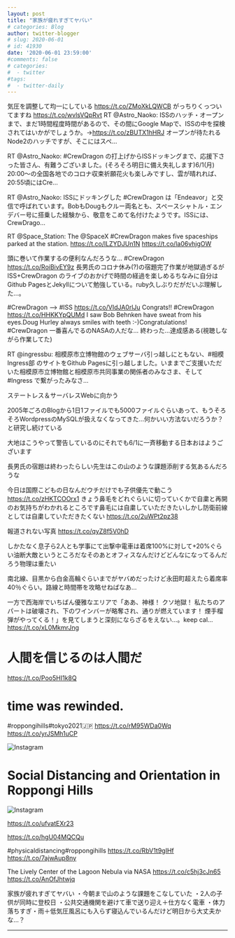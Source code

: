 ```yaml
---
layout: post
title: "家族が疲れすぎてヤバい"
# categories: Blog
author: twitter-blogger
# slug: 2020-06-01
# id: 41930
date: '2020-06-01 23:59:00'
#comments: false
# categories:
#  - twitter
#tags:
#  - twitter-daily
---
```

気圧を調整して均一にしている https://t.co/ZMoXkLQWCB 
がっちりくっついてますね https://t.co/wvlsVQpRvt 
RT @Astro_Naoko: ISSのハッチ・オープンまで、まだ1時間程度時間があるので、その間にGoogle Mapで、ISSの中を探検されてはいかがでしょうか。→https://t.co/zBUTX1hHRJ オープンが待たれるNode2のハッチですが、そこにはスペ…

RT @Astro_Naoko: #CrewDragon の打上げからISSドッキングまで、応援下さった皆さん、有難うございました。(そろそろ明日に備え失礼します)6/1(月) 20:00〜の全国各地でのコロナ収束祈願花火も楽しみですし、雲が晴れれば、20:55頃にはCre…

RT @Astro_Naoko: ISSにドッキングした #CrewDragon は「Endeavor」と交信で呼ばれています。BobもDougもクルー両名とも、スペースシャトル・エンデバー号に搭乗した経験から、敬意をこめて名付けたようです。ISSには、CrewDrago…

RT @Space_Station: The @SpaceX #CrewDragon makes five spaceships parked at the station. https://t.co/lLZYDJUn1N https://t.co/la06vhjgOW

頭に巻いて作業するの便利なんだろうな… #CrewDragon https://t.co/RoiBivEY9z 
長男氏のコロナ休み(?)の宿題完了作業が地獄過ぎるがISS+CrewDragon のライブのおかげで時間の経過を楽しめるちなみに自分は Github PagesとJekyllについて勉強している。ruby久しぶりだがだいぶ理解した…。

#CrewDragon --> #ISS https://t.co/VIdJA0rlJu 
Congrats!! #CrewDragon https://t.co/HHKKYpQUMd 
I saw Bob Behnken have sweat from his eyes.Doug Hurley always smiles with teeth :-)Congratulations! #CrewDragon 
一番喜んでるのNASAの人だな… 
終わった…達成感ある(視聴しながら作業してた)

RT @ingressbu: 相模原市立博物館のウェブサーバ引っ越しにともない、#相模Ingress部 のサイトをGithub Pagesに引っ越しました。いままでご支援いただいた相模原市立博物館と相模原市共同事業の関係者のみなさま、そして #Ingress で繋がったみなさ…

ステートレス＆サーバレスWebに向かう

2005年ごろのBlogから1日1ファイルでも5000ファイルぐらいあって、もうそろそろWordpressのMySQLが扱えなくなってきた…何かいい方法ないだろうか？と研究し続けている

大地はこうやって警告しているのにそれでも6/1に一斉移動する日本おはようございます

長男氏の宿題は終わったらしい先生はこの山のような課題添削する気あるんだろうな

今日は国際こどもの日なんだウチだけでも子供優先で動こう https://t.co/zHKTCOOrx1 
きょう鼻毛をどれぐらいに切っていくかで自粛と再開のお気持ちがわかれるところです鼻毛には自粛していただきたいしかし防衛前線としては自粛していただきたくない https://t.co/2uWPt2pz38

報道されない写真 https://t.co/qyZ8f5V0hD

しかたなく息子ら2人とも学事にて出撃中電車は着席100%に対して+20%ぐらい油断大敵というところだなそのあとオフィスなんだけどどんなになってるんだろう物理は重たい

南北線、目黒から白金高輪ぐらいまでがヤバめだったけど永田町超えたら着席率40％ぐらい。路線と時間帯を攻略せねばなあ…

一方で西海岸でいちばん優雅なエリアで「ああ、神様！ クソ地獄！ 私たちのアパートは破壊され、下のワインバーが略奪され、通りが燃えています！ 煙手榴弾がやってくる！」を見てしまうと深刻にならざるをえない…。keep cal… https://t.co/xL0MkmrJng 

# 人間を信じるのは人間だ

https://t.co/Poo5HI1k8Q 

# time was rewinded.
#roppongihills#tokyo2021🇯🇵 https://t.co/rM95WDa0Wq https://t.co/yrJSMh1uCP

![Instagram](https://pbs.twimg.com/media/EZZdiNgXgAE_PDu?format=jpg&name=small)


# Social Distancing and Orientation in Roppongi Hills

![Instagram](https://pbs.twimg.com/media/EZZdihvWkAMCzmn?format=jpg&name=small)

https://t.co/ufvatEXr23

https://t.co/hgU04MQCQu


#physicaldistancing#roppongihills https://t.co/RbV1t9gIHf https://t.co/7ajwAup8ny

The Lively Center of the Lagoon Nebula via NASA https://t.co/c5hj3cJn65 https://t.co/AnOfJhtwjq 

家族が疲れすぎてヤバい
・今朝まで山のような課題をこなしていた
・2人の子供が同時に登校日
・公共交通機関を避けて車で送り迎え＋仕方なく電車
・体力落ちすぎ・雨＋低気圧風呂にも入らず寝込んでいるんだけど明日から大丈夫かな…？ 

<hr>

<blockquote class="twitter-tweet" data-conversation="none"><a href="https://twitter.com/o_ob/statuses/1267113139851558912"></a></blockquote>
<blockquote class="twitter-tweet"><a href="https://twitter.com/o_ob/statuses/1267115311116902400"></a></blockquote>
<blockquote class="twitter-tweet"><a href="https://twitter.com/o_ob/statuses/1267115650805202945"></a></blockquote>
<blockquote class="twitter-tweet"><a href="https://twitter.com/o_ob/statuses/1267135475921195008"></a></blockquote>
<blockquote class="twitter-tweet"><a href="https://twitter.com/o_ob/statuses/1267135529104994304"></a></blockquote>
<blockquote class="twitter-tweet"><a href="https://twitter.com/o_ob/statuses/1267136976576057345"></a></blockquote>
<blockquote class="twitter-tweet"><a href="https://twitter.com/o_ob/statuses/1267137323034009605"></a></blockquote>
<blockquote class="twitter-tweet"><a href="https://twitter.com/o_ob/statuses/1267138026003546112"></a></blockquote>
<blockquote class="twitter-tweet"><a href="https://twitter.com/o_ob/statuses/1267144577179238402"></a></blockquote>
<blockquote class="twitter-tweet"><a href="https://twitter.com/o_ob/statuses/1267144939088953344"></a></blockquote>
<blockquote class="twitter-tweet"><a href="https://twitter.com/o_ob/statuses/1267145768973942785"></a></blockquote>
<blockquote class="twitter-tweet"><a href="https://twitter.com/o_ob/statuses/1267151793168900101"></a></blockquote>
<blockquote class="twitter-tweet"><a href="https://twitter.com/o_ob/statuses/1267154358531063808"></a></blockquote>
<blockquote class="twitter-tweet"><a href="https://twitter.com/o_ob/statuses/1267154475052986368"></a></blockquote>
<blockquote class="twitter-tweet"><a href="https://twitter.com/o_ob/statuses/1267174522718838784"></a></blockquote>
<blockquote class="twitter-tweet"><a href="https://twitter.com/o_ob/statuses/1267176082844729344"></a></blockquote>
<blockquote class="twitter-tweet"><a href="https://twitter.com/o_ob/statuses/1267200926860754945"></a></blockquote>
<blockquote class="twitter-tweet"><a href="https://twitter.com/o_ob/statuses/1267204288641560576"></a></blockquote>
<blockquote class="twitter-tweet"><a href="https://twitter.com/o_ob/statuses/1267206603448528896"></a></blockquote>
<blockquote class="twitter-tweet"><a href="https://twitter.com/o_ob/statuses/1267216522092535810"></a></blockquote>
<blockquote class="twitter-tweet"><a href="https://twitter.com/o_ob/statuses/1267228143741353984"></a></blockquote>
<blockquote class="twitter-tweet"><a href="https://twitter.com/o_ob/statuses/1267237230801633286"></a></blockquote>
<blockquote class="twitter-tweet"><a href="https://twitter.com/o_ob/statuses/1267246410635739136"></a></blockquote>
<blockquote class="twitter-tweet"><a href="https://twitter.com/o_ob/statuses/1267290907973316608"></a></blockquote>
<blockquote class="twitter-tweet"><a href="https://twitter.com/o_ob/statuses/1267291278435184640"></a></blockquote>
<blockquote class="twitter-tweet"><a href="https://twitter.com/o_ob/statuses/1267303188694216712"></a></blockquote>
<blockquote class="twitter-tweet"><a href="https://twitter.com/o_ob/statuses/1267303194532724736"></a></blockquote>
<blockquote class="twitter-tweet"><a href="https://twitter.com/o_ob/statuses/1267303201080070144"></a></blockquote>
<blockquote class="twitter-tweet"><a href="https://twitter.com/o_ob/statuses/1267333697084297219"></a></blockquote>
<blockquote class="twitter-tweet"><a href="https://twitter.com/o_ob/statuses/1267421826965110784"></a></blockquote>


